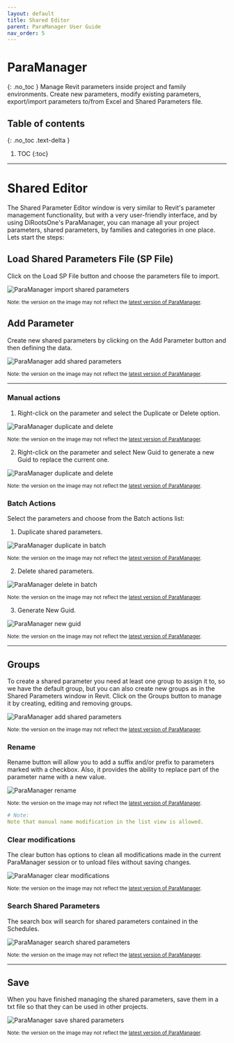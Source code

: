 ```yaml
---
layout: default
title: Shared Editor
parent: ParaManager User Guide
nav_order: 5
---
```


# ParaManager
{: .no_toc }
Manage Revit parameters inside project and family environments. Create new parameters, modify existing parameters, export/import parameters to/from Excel and Shared Parameters file.
## Table of contents
{: .no_toc .text-delta }

1. TOC
{:toc}

---

# Shared Editor

The Shared Parameter Editor window is very similar to Revit's parameter management functionality, but with a very user-friendly interface, and by using DiRootsOne's ParaManager, you can manage all your project parameters, shared parameters, by families and categories in one place. Lets start the steps:

## Load Shared Parameters File (SP File)

Click on the Load SP File button and choose the parameters file to import.

![ParaManager import shared parameters](../../assets\images\ParaManager\PM-Se-LoadFile.gif)

<sub>Note: the version on the image may not reflect the [latest version of ParaManager](https://diroots.com/revit-plugins/manage-revit-parameters-in-projects-and-families-with-paramanager/).</sub>

## Add Parameter

Create new shared parameters by clicking on the Add Parameter button and then defining the data.

![ParaManager add shared parameters](../../assets\images\ParaManager\PM-Se-AddParameter.gif)

<sub>Note: the version on the image may not reflect the [latest version of ParaManager](https://diroots.com/revit-plugins/manage-revit-parameters-in-projects-and-families-with-paramanager/).</sub>

---

### Manual actions

1. Right-click on the parameter and select the Duplicate or Delete option.

![ParaManager duplicate and delete](../../assets\images\ParaManager\PM-Se-ManualDuplicateDelete.gif)

<sub>Note: the version on the image may not reflect the [latest version of ParaManager](https://diroots.com/revit-plugins/manage-revit-parameters-in-projects-and-families-with-paramanager/).</sub>

2. Right-click on the parameter and select New Guid to generate a new Guid to replace the current one.

![ParaManager duplicate and delete](../../assets\images\ParaManager\PM-Se-ManualGuid.gif)

<sub>Note: the version on the image may not reflect the [latest version of ParaManager](https://diroots.com/revit-plugins/manage-revit-parameters-in-projects-and-families-with-paramanager/).</sub>

### Batch Actions

Select the parameters and choose from the Batch actions list:

1. Duplicate shared parameters.

![ParaManager duplicate in batch](../../assets\images\ParaManager\PM-Se-BatchDuplicate.gif)

<sub>Note: the version on the image may not reflect the [latest version of ParaManager](https://diroots.com/revit-plugins/manage-revit-parameters-in-projects-and-families-with-paramanager/).</sub>

2. Delete shared parameters.

![ParaManager delete in batch](../../assets\images\ParaManager\PM-Se-BatchDelete.gif)

<sub>Note: the version on the image may not reflect the [latest version of ParaManager](https://diroots.com/revit-plugins/manage-revit-parameters-in-projects-and-families-with-paramanager/).</sub>

3. Generate New Guid.

![ParaManager new guid](../../assets\images\ParaManager\PM-Se-GuidBatch.gif)

<sub>Note: the version on the image may not reflect the [latest version of ParaManager](https://diroots.com/revit-plugins/manage-revit-parameters-in-projects-and-families-with-paramanager/).</sub>

---

## Groups

To create a shared parameter you need at least one group to assign it to, so we have the default group, but you can also create new groups as in the Shared Parameters window in Revit.
Click on the Groups button to manage it by creating, editing and removing groups.

![ParaManager add shared parameters](../../assets\images\ParaManager\PM-Se-Groups.gif)

<sub>Note: the version on the image may not reflect the [latest version of ParaManager](https://diroots.com/revit-plugins/manage-revit-parameters-in-projects-and-families-with-paramanager/).</sub>

### Rename

Rename button will allow you to add a suffix and/or prefix to parameters marked with a checkbox. Also, it provides the ability to replace part of the parameter name with a new value.

![ParaManager rename](../../assets\images\ParaManager\PM-Se-Rename.gif)

<sub>Note: the version on the image may not reflect the [latest version of ParaManager](https://diroots.com/revit-plugins/manage-revit-parameters-in-projects-and-families-with-paramanager/).</sub>

```yaml
# Note:
Note that manual name modification in the list view is allowed.
```

### Clear modifications

The clear button has options to clean all modifications made in the current ParaManager session or to unload files without saving changes.

![ParaManager clear modifications](../../assets\images\ParaManager\PM-Se-Clear.gif)

<sub>Note: the version on the image may not reflect the [latest version of ParaManager](https://diroots.com/revit-plugins/manage-revit-parameters-in-projects-and-families-with-paramanager/).</sub>

### Search Shared Parameters

The search box will search for shared parameters contained in the Schedules.

![ParaManager search shared parameters](../../assets\images\ParaManager\PM-Se-Search.gif)

<sub>Note: the version on the image may not reflect the [latest version of ParaManager](https://diroots.com/revit-plugins/manage-revit-parameters-in-projects-and-families-with-paramanager/).</sub>

---

## Save

When you have finished managing the shared parameters, save them in a txt file so that they can be used in other projects.

![ParaManager save shared parameters](../../assets\images\ParaManager\PM-Se-Save.gif)

<sub>Note: the version on the image may not reflect the [latest version of ParaManager](https://diroots.com/revit-plugins/manage-revit-parameters-in-projects-and-families-with-paramanager/).</sub>
